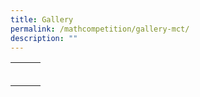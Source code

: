 ```yaml
---
title: Gallery
permalink: /mathcompetition/gallery-mct/
description: ""
---
```

|   |   |   |
|---|---|---|
| <a href=""> <img src=""></a>  |  <a href=""> <img src=""></a> | <a href=""> <img src=""></a>  |
| <a href=""> <img src=""></a>  |  <a href=""> <img src=""></a> | <a href=""> <img src=""></a>  |
| <a href=""> <img src=""></a>  |  <a href=""> <img src=""></a> | <a href=""> <img src=""></a>  |
| <a href=""> <img src=""></a>  |  <a href=""> <img src=""></a> | <a href=""> <img src=""></a>  |
| <a href=""> <img src=""></a>  |  <a href=""> <img src=""></a> | <a href=""> <img src=""></a>  |
| <a href=""> <img src=""></a>  |  <a href=""> <img src=""></a> | <a href=""> <img src=""></a>  |